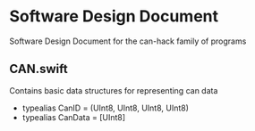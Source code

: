 # Software Design Document
Software Design Document for the can-hack family of programs

## CAN.swift
Contains basic data structures for representing can data
- typealias CanID = (UInt8, UInt8, UInt8, UInt8)
- typealias CanData = [UInt8]
